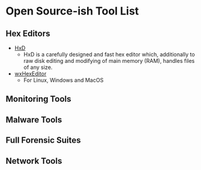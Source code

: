 # Open Source-ish Tool List

## Hex Editors

- [HxD](https://mh-nexus.de/en/hxd/)
  - HxD is a carefully designed and fast hex editor which, additionally to raw disk editing and modifying of main memory (RAM), handles files of any size.
- [wxHexEditor](https://www.wxhexeditor.org/)
  - For Linux, Windows and MacOS

## Monitoring Tools

## Malware Tools

## Full Forensic Suites

## Network Tools
